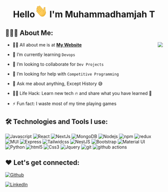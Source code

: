 
<h1  align="center">Hello<img  src="https://raw.githubusercontent.com/ABSphreak/ABSphreak/master/gifs/Hi.gif"  width="40px"  height="42px"> I'm Muhammadhamjah T</h1>

  

<!--

**Hamjah92/Hamjah92** is a ✨ _special_ ✨ repository because its `README.md` (this file) appears on your GitHub profile.

Here are some ideas to get you started: -->

  

## 👨🏻‍💻 About Me:

  

<img  src="./thoughtworks-gif_dribbble.gif"  height="290px"  align="right" />

  

- 🙋‍♂️ All about me is at **[My Website](https://hamjah.vercel.app/)**

  

- 🌱 I’m currently learning `Devops`

  

- 👯 I’m looking to collaborate for `Dev Projects`

  

- 🤔 I’m looking for help with `Competitive Programming`

  

- 💬 Ask me about anything, Except History :sweat_smile:

  

- 👨‍💻 Life Hack: Learn new tech :fire: and share what you have learned :tada:

  

- ⚡ Fun fact: I waste most of my time playing games

  

## 🛠️ Technologies and Tools I use:

  

<p>

<img  alt="Javascript"  src="https://img.shields.io/badge/JavaScript-323330?style=for-the-badge&logo=javascript&logoColor=F7DF1E"  height="25px"/>

<img  alt="React"  src="https://img.shields.io/badge/React-20232A?style=for-the-badge&logo=react&logoColor=61DAFB"  height="25px"/>

<img  alt="NextJs"  src="https://img.shields.io/badge/Next-black?style=for-the-badge&logo=next.js&logoColor=white"  height="25px"/>

<img  alt="MongoDB"  src="https://img.shields.io/badge/-MongoDB-13aa52?style=flat-square&logo=mongodb&logoColor=white"  height="25px"/>

<img  alt="Nodejs"  src="https://img.shields.io/badge/-Nodejs-43853d?style=flat-square&logo=Node.js&logoColor=white"  height="25px"/>

<img  alt="npm"  src="https://img.shields.io/badge/NPM-%23000000.svg?style=for-the-badge&logo=npm&logoColor=white"  height="25px"/>

<img  alt="redux"  src="https://img.shields.io/badge/-Redux-764ABC?style=flat-square&logo=redux&logoColor=white"  height="25px"/>

<img  alt="MUI"  src="https://img.shields.io/badge/MUI-007FFF.svg?style=for-the-badge&logo=mui&logoColor=%2361DAFB"  height="25px"/>

<img  alt="Express"  src="https://img.shields.io/badge/express.js-%23404d59.svg?style=for-the-badge&logo=express&logoColor=%2361DAFB"  height="25px"/>

<img  alt="Tailwidcss"  src="https://img.shields.io/badge/Tailwind_CSS-38B2AC?style=for-the-badge&logo=tailwind-css&logoColor=white"  height="25px"/>

<img  alt="NestJS"  src="https://img.shields.io/badge/NestJs-FFFFFF?style=for-the-badge&logo=nestjs&logoColor=e0234e"  height="25px"/>

<img  alt="Bootstrap"  src="https://img.shields.io/badge/Bootstrap-563D7C?style=for-the-badge&logo=bootstrap&logoColor=white"  height="25px"/>

<img  alt="Material UI"  src="https://img.shields.io/badge/Material--UI-0081CB?style=for-the-badge&logo=material-ui&logoColor=white"  height="25px"/>

<img  alt="Python"  src="https://img.shields.io/badge/Python-14354C?style=for-the-badge&logo=python&logoColor=white"  height="25px"/>

<img  alt="html5"  src="https://img.shields.io/badge/HTML5-E34F26?style=for-the-badge&logo=html5&logoColor=white"  height="25px"/>

<img  alt="Css3"  src="https://img.shields.io/badge/CSS3-1572B6?style=for-the-badge&logo=css3&logoColor=white"  height="25px"/>

<img  alt="Jquery"  src="https://img.shields.io/badge/jquery-%230769AD.svg?style=for-the-badge&logo=jquery&logoColor=white"  height="25px"/>

<img  alt="git"  src="https://img.shields.io/badge/-Git-F05032?style=flat-square&logo=git&logoColor=white"  height="25px"/>

<img  alt="github actions"  src="https://img.shields.io/badge/-Github_Actions-2088FF?style=flat-square&logo=github-actions&logoColor=white"  height="25px"/>

</p>

  

## ❤️ Let's get connected:

  

<p>

<a  href="https://hamjah.vercel.app/"  target="_blank">

<img  alt="Github"  src="https://img.shields.io/badge/Hamjah.tech-9146FF.svg?&style=for-the-badge&logo=appveyor&logoColor=white"  height="30px" /></a>

  

<a  href="https://www.linkedin.com/in/hamza-t-3a33a8139/"  target="_blank">

<img  alt="LinkedIn"  src="https://img.shields.io/badge/linkedin-%230077B5.svg?&style=for-the-badge&logo=linkedin&logoColor=white"  height="30px"/>

</a>

</p>